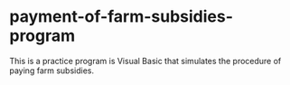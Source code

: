 # payment-of-farm-subsidies-program
This is a practice program is Visual Basic that simulates the procedure of paying farm subsidies.
